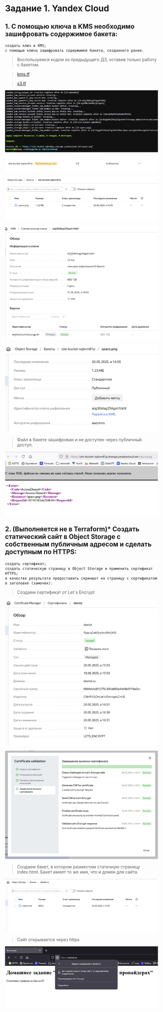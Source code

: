 # Задание 1. Yandex Cloud

## 1. С помощью ключа в KMS необходимо зашифровать содержимое бакета:

    создать ключ в KMS;
    с помощью ключа зашифровать содержимое бакета, созданного ранее.

>Воспользуемся кодом из предыдущего ДЗ, оставив только работу с бакетом.

>[kms.tf](./terraform/kms.tf)

>[s3.tf](./terraform/s3.tf)

![deploy.png](./task1/deploy.png)

![s3.png](./task1/s3.png)

![upload.png](./task1/upload.png)

![kms.png](./task1/kms.png)

![picture.png](./task1/picture.png)

>Файл в бакете зашифрован и не доступен через публичный доступ.

![result.png](./task1/result.png)


## 2. (Выполняется не в Terraform)* Создать статический сайт в Object Storage c собственным публичным адресом и сделать доступным по HTTPS:

    создать сертификат;
    создать статическую страницу в Object Storage и применить сертификат HTTPS;
    в качестве результата предоставить скриншот на страницу с сертификатом в заголовке (замочек).

>Создаем сертификат от Let`s Encrypt

![cert.png](./task1/cert.png)

![validate.png](./task1/validate.png)

>Создаем бакет, в котором разместим статичную страницу index.html. Бакет имеет то же имя, что и домен для сайта.

![backet.png](./task1/backet.png)

>Сайт открывается через https

![ssl.png](./task1/ssl.png)

